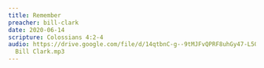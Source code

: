 ```yaml
---
title: Remember
preacher: bill-clark
date: 2020-06-14
scripture: Colossians 4:2-4
audio: https://drive.google.com/file/d/14qtbnC-g--9tMJFvQPRF8uhGy47-L50H/view
  Bill Clark.mp3
---
```

